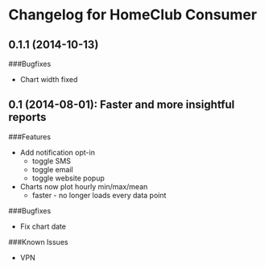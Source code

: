 # Changelog for HomeClub Consumer

## 0.1.1 (2014-10-13)

###Bugfixes
* Chart width fixed


## 0.1 (2014-08-01): Faster and more insightful reports

###Features

* Add notification opt-in
	* toggle SMS
	* toggle email
	* toggle website popup
* Charts now plot hourly min/max/mean
  * faster - no longer loads every data point

###Bugfixes

* Fix chart date

###Known Issues

* VPN
